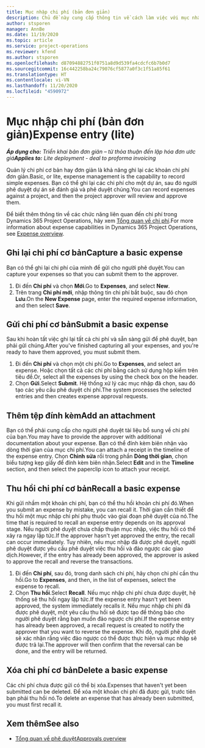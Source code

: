 ```yaml
---
title: Mục nhập chi phí (bản đơn giản)
description: Chủ đề này cung cấp thông tin về cách làm việc với mục nhập chi phí trong một triển khai bản đơn giản.
author: stsporen
manager: AnnBe
ms.date: 11/19/2020
ms.topic: article
ms.service: project-operations
ms.reviewer: kfend
ms.author: stsporen
ms.openlocfilehash: d87094882751f0751a8d9d539fa4cdcfc6b7b0d7
ms.sourcegitcommit: 16c442258ba24c79076cf5877a0f3c1f51a85f61
ms.translationtype: HT
ms.contentlocale: vi-VN
ms.lasthandoff: 11/20/2020
ms.locfileid: "4590972"
---
```

# <a name="expense-entry-lite"></a><span data-ttu-id="38003-103">Mục nhập chi phí (bản đơn giản)</span><span class="sxs-lookup"><span data-stu-id="38003-103">Expense entry (lite)</span></span>

<span data-ttu-id="38003-104">_**Áp dụng cho:** Triển khai bản đơn giản – từ thỏa thuận đến lập hóa đơn ước giá_</span><span class="sxs-lookup"><span data-stu-id="38003-104">_**Applies to:** Lite deployment - deal to proforma invoicing_</span></span>

<span data-ttu-id="38003-105">Quản lý chi phí cơ bản hay đơn giản là khả năng ghi lại các khoản chi phí đơn giản.</span><span class="sxs-lookup"><span data-stu-id="38003-105">Basic, or lite, expense management is the capability to record simple expenses.</span></span> <span data-ttu-id="38003-106">Bạn có thể ghi lại các chi phí cho một dự án, sau đó người phê duyệt dự án sẽ đánh giá và phê duyệt chúng.</span><span class="sxs-lookup"><span data-stu-id="38003-106">You can record expenses against a project, and then the project approver will review and approve them.</span></span>

<span data-ttu-id="38003-107">Để biết thêm thông tin về các chức năng liên quan đến chi phí trong Dynamics 365 Project Operations, hãy xem [Tổng quan về chi phí](expense-overview.md).</span><span class="sxs-lookup"><span data-stu-id="38003-107">For more information about expense capabilities in Dynamics 365 Project Operations, see [Expense overview](expense-overview.md).</span></span>

## <a name="capture-a-basic-expense"></a><span data-ttu-id="38003-108">Ghi lại chi phí cơ bản</span><span class="sxs-lookup"><span data-stu-id="38003-108">Capture a basic expense</span></span>

<span data-ttu-id="38003-109">Bạn có thể ghi lại chi phí của mình để gửi cho người phê duyệt.</span><span class="sxs-lookup"><span data-stu-id="38003-109">You can capture your expenses so that you can submit them to the approver.</span></span>

1. <span data-ttu-id="38003-110">Đi đến **Chi phí** và chọn **Mới**.</span><span class="sxs-lookup"><span data-stu-id="38003-110">Go to **Expenses**, and select **New**.</span></span>
2. <span data-ttu-id="38003-111">Trên trang **Chi phí mới**, nhập thông tin chi phí bắt buộc, sau đó chọn **Lưu**.</span><span class="sxs-lookup"><span data-stu-id="38003-111">On the **New Expense** page, enter the required expense information, and then select **Save**.</span></span>

## <a name="submit-a-basic-expense"></a><span data-ttu-id="38003-112">Gửi chi phí cơ bản</span><span class="sxs-lookup"><span data-stu-id="38003-112">Submit a basic expense</span></span>

<span data-ttu-id="38003-113">Sau khi hoàn tất việc ghi lại tất cả chi phí và sẵn sàng gửi để phê duyệt, bạn phải gửi chúng.</span><span class="sxs-lookup"><span data-stu-id="38003-113">After you've finished capturing all your expenses, and you're ready to have them approved, you must submit them.</span></span>

1. <span data-ttu-id="38003-114">Đi đến **Chi phí** và chọn một chi phí.</span><span class="sxs-lookup"><span data-stu-id="38003-114">Go to **Expenses**, and select an expense.</span></span> <span data-ttu-id="38003-115">Hoặc chọn tất cả các chi phí bằng cách sử dụng hộp kiểm trên tiêu đề.</span><span class="sxs-lookup"><span data-stu-id="38003-115">Or, select all the expenses by using the check box on the header.</span></span>
2. <span data-ttu-id="38003-116">Chọn **Gửi**.</span><span class="sxs-lookup"><span data-stu-id="38003-116">Select **Submit**.</span></span> <span data-ttu-id="38003-117">Hệ thống xử lý các mục nhập đã chọn, sau đó tạo các yêu cầu phê duyệt chi phí.</span><span class="sxs-lookup"><span data-stu-id="38003-117">The system processes the selected entries and then creates expense approval requests.</span></span>

## <a name="add-an-attachment"></a><span data-ttu-id="38003-118">Thêm tệp đính kèm</span><span class="sxs-lookup"><span data-stu-id="38003-118">Add an attachment</span></span>

<span data-ttu-id="38003-119">Bạn có thể phải cung cấp cho người phê duyệt tài liệu bổ sung về chi phí của bạn.</span><span class="sxs-lookup"><span data-stu-id="38003-119">You may have to provide the approver with additional documentation about your expense.</span></span> <span data-ttu-id="38003-120">Bạn có thể đính kèm biên nhận vào dòng thời gian của mục chi phí.</span><span class="sxs-lookup"><span data-stu-id="38003-120">You can attach a receipt in the timeline of the expense entry.</span></span> <span data-ttu-id="38003-121">Chọn **Chỉnh sửa** rồi trong phần **Dòng thời gian**, chọn biểu tượng kẹp giấy để đính kèm biên nhận.</span><span class="sxs-lookup"><span data-stu-id="38003-121">Select **Edit** and in the **Timeline** section, and then select the paperclip icon to attach your receipt.</span></span>

## <a name="recall-a-basic-expense"></a><span data-ttu-id="38003-122">Thu hồi chi phí cơ bản</span><span class="sxs-lookup"><span data-stu-id="38003-122">Recall a basic expense</span></span>

<span data-ttu-id="38003-123">Khi gửi nhầm một khoản chi phí, bạn có thể thu hồi khoản chi phí đó.</span><span class="sxs-lookup"><span data-stu-id="38003-123">When you submit an expense by mistake, you can recall it.</span></span> <span data-ttu-id="38003-124">Thời gian cần thiết để thu hồi một mục nhập chi phí phụ thuộc vào giai đoạn phê duyệt của nó.</span><span class="sxs-lookup"><span data-stu-id="38003-124">The time that is required to recall an expense entry depends on its approval stage.</span></span>  <span data-ttu-id="38003-125">Nếu người phê duyệt chưa chấp thuận mục nhập, việc thu hồi có thể xảy ra ngay lập tức.</span><span class="sxs-lookup"><span data-stu-id="38003-125">If the approver hasn't yet approved the entry, the recall can occur immediately.</span></span> <span data-ttu-id="38003-126">Tuy nhiên, nếu mục nhập đã được phê duyệt, người phê duyệt được yêu cầu phê duyệt việc thu hồi và đảo ngược các giao dịch.</span><span class="sxs-lookup"><span data-stu-id="38003-126">However, if the entry has already been approved, the approver is asked to approve the recall and reverse the transactions.</span></span>

1. <span data-ttu-id="38003-127">Đi đến **Chi phí**, sau đó, trong danh sách chi phí, hãy chọn chi phí cần thu hồi.</span><span class="sxs-lookup"><span data-stu-id="38003-127">Go to **Expenses**, and then, in the list of expenses, select the expense to recall.</span></span>
2. <span data-ttu-id="38003-128">Chọn **Thu hồi**.</span><span class="sxs-lookup"><span data-stu-id="38003-128">Select **Recall**.</span></span> <span data-ttu-id="38003-129">Nếu mục nhập chi phí chưa được duyệt, hệ thống sẽ thu hồi ngay lập tức.</span><span class="sxs-lookup"><span data-stu-id="38003-129">If the expense entry hasn't yet been approved, the system immediately recalls it.</span></span> <span data-ttu-id="38003-130">Nếu mục nhập chi phí đã được phê duyệt, một yêu cầu thu hồi sẽ được tạo để thông báo cho người phê duyệt rằng bạn muốn đảo ngược chi phí.</span><span class="sxs-lookup"><span data-stu-id="38003-130">If the expense entry has already been approved, a recall request is created to notify the approver that you want to reverse the expense.</span></span> <span data-ttu-id="38003-131">Khi đó, người phê duyệt sẽ xác nhận rằng việc đảo ngược có thể được thực hiện và mục nhập sẽ được trả lại.</span><span class="sxs-lookup"><span data-stu-id="38003-131">The approver will then confirm that the reversal can be done, and the entry will be returned.</span></span>

## <a name="delete-a-basic-expense"></a><span data-ttu-id="38003-132">Xóa chi phí cơ bản</span><span class="sxs-lookup"><span data-stu-id="38003-132">Delete a basic expense</span></span>

<span data-ttu-id="38003-133">Các chi phí chưa được gửi có thể bị xóa.</span><span class="sxs-lookup"><span data-stu-id="38003-133">Expenses that haven't yet been submitted can be deleted.</span></span> <span data-ttu-id="38003-134">Để xóa một khoản chi phí đã được gửi, trước tiên bạn phải thu hồi nó.</span><span class="sxs-lookup"><span data-stu-id="38003-134">To delete an expense that has already been submitted, you must first recall it.</span></span>

## <a name="see-also"></a><span data-ttu-id="38003-135">Xem thêm</span><span class="sxs-lookup"><span data-stu-id="38003-135">See also</span></span>

- [<span data-ttu-id="38003-136">Tổng quan về phê duyệt</span><span class="sxs-lookup"><span data-stu-id="38003-136">Approvals overview</span></span>](../approvals/approvals-overview.md)
